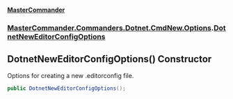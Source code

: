 #### [MasterCommander](MasterCommander.md 'MasterCommander')
### [MasterCommander.Commanders.Dotnet.CmdNew.Options](MasterCommander.Commanders.Dotnet.CmdNew.Options.md 'MasterCommander.Commanders.Dotnet.CmdNew.Options').[DotnetNewEditorConfigOptions](DotnetNewEditorConfigOptions.md 'MasterCommander.Commanders.Dotnet.CmdNew.Options.DotnetNewEditorConfigOptions')

## DotnetNewEditorConfigOptions() Constructor

Options for creating a new .editorconfig file.

```csharp
public DotnetNewEditorConfigOptions();
```